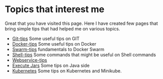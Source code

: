 # Topics that interest me

Great that you have visited this page. Here I have created few pages that bring simple tips that had helped me on various topics.

* [Git-tips](git-tips "Git") Some useful tips on GIT 
* [Docker-tips](docker-tips "Docker") Some useful tips on Docker
* [Swarm-tips](docker-swarm-tips "Docker Swarm") fundamentals to Docker Swarm
* [Shell-tips](shell-tips "Shell") Some commands that might be useful on Shell commands
* [Webservice-tips](webservice-tips "WS") 
* [Execute Jars](java-tips "Java") Some tips on Java side
* [Kubernetes](kubernetes-tips "Kubernetes") Some tips on Kubernetes and Minikube.
